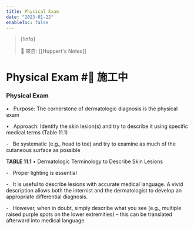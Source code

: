 ```yaml
---
title: Physical Exam
date: "2023-01-22"
enableToc: false
---
```


> [!info]
>
> 🌱 來自: [[Huppert's Notes]]

# Physical Exam #🚧 施工中

### Physical Exam

•   Purpose: The cornerstone of dermatologic diagnosis is the physical exam

•   Approach: Identify the skin lesion(s) and try to describe it using specific medical terms (Table 11.1)

-   Be systematic (e.g., head to toe) and try to examine as much of the cutaneous surface as possible


**TABLE 11.1** • Dermatologic Terminology to Describe Skin Lesions




-   Proper lighting is essential

-   It is useful to describe lesions with accurate medical language. A vivid description allows both the internist and the dermatologist to develop an appropriate differential diagnosis.

-   However, when in doubt, simply describe what you see (e.g., multiple raised purple spots on the lower extremities) – this can be translated afterward into medical language

